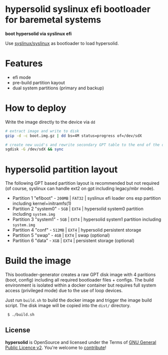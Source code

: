 hypersolid syslinux efi bootloader for baremetal systems
===================================================================

**boot hypersolid via syslinux efi**

Use [syslinux/syslinux](https://wiki.syslinux.org/wiki/index.php?title=syslinux) as bootloader to load hypersolid.

Features
===================

* efi mode
* pre-build partition kayout
* dual system partitions (primary and backup)

How to deploy
===================

Write the image directly to the device via `dd`

```bash
# extract image and write to disk
gzip -d -c boot.img.gz | dd bs=4M status=progress of=/dev/sdX

# create new uuid's and rewrite secondary GPT table to the end of the disk
sgdisk -G /dev/sdX && sync
```

hypersolid partition layout
=================================

The following GPT based partition layout is recommended but not required (of course, syslinux can handle ext2 on gpt including legacy/mbr mode).

* Partition 1 "efiboot"  - `200MB` | `FAT32` | syslinux efi loader ons esp partition including kernel+initramfs(1)
* Partition 2 "system0"  - `5GB`   | `EXT4`  | hypersolid system0 partition including `system.img`
* Partition 3 "system1"  - `5GB`   | `EXT4`  | hypersolid system1 partition including `system.img`
* Partition 4 "conf"     - `512MB` | `EXT4`  | hypersolid persistent storage
* Partition 5 "swap"     - `4GB`   | `EXT4`  | swap (optional)
* Partition 6 "data"     - `XGB`   | `EXT4`  | persistent storage (optional)

Build the image
===================

This bootloader-generator creates a raw GPT disk image with 4 paritions (boot, config) including all required bootloader files + configs. The build environment is isolated within a docker container but requires full system access (privileged mode) due to the use of loop devices.

Just run `build.sh` to build the docker image and trigger the image build script. The disk image will be copied into the `dist/` directory.

```txt
 $ ./build.sh 

```


License
----------------------------

**hypersolid** is OpenSource and licensed under the Terms of [GNU General Public Licence v2](LICENSE.txt). You're welcome to [contribute](CONTRIBUTE.md)!